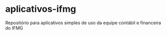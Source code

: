 # aplicativos-ifmg
Repositório para aplicativos simples de uso da equipe contábil e financeira do IFMG

